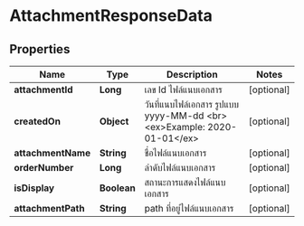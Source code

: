 

# AttachmentResponseData

## Properties

Name | Type | Description | Notes
------------ | ------------- | ------------- | -------------
**attachmentId** | **Long** | เลข Id ไฟล์แนบเอกสาร |  [optional]
**createdOn** | **Object** | วันที่แนบไฟล์เอกสาร รูปแบบ yyyy-MM-dd &lt;br&gt; &lt;ex&gt;Example: 2020-01-01&lt;/ex&gt; |  [optional]
**attachmentName** | **String** | ชื่อไฟล์แนบเอกสาร |  [optional]
**orderNumber** | **Long** | ลำดับไฟล์แนบเอกสาร |  [optional]
**isDisplay** | **Boolean** | สถานะการแสดงไฟล์แนบเอกสาร |  [optional]
**attachmentPath** | **String** | path ที่อยู่ไฟล์แนบเอกสาร |  [optional]




